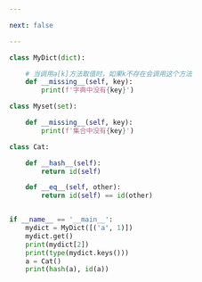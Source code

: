 ```yaml
---

next: false

---
```




<BlogInfo id="848" title="1.missing" author="白日梦想猿" pv=0 read_times=0 pre_cost_time="0分24秒" category="字典和集合" tag_list="['字典和集合']" create_time="2022.02.15 15:24:27" update_time="2022.09.04 16:44:42" />

```python
class MyDict(dict):

    # 当调用a[k]方法取值时，如果k不存在会调用这个方法
    def __missing__(self, key):
        print(f'字典中没有{key}')

class Myset(set):

    def __missing__(self, key):
        print(f'集合中没有{key}')

class Cat:

    def __hash__(self):
        return id(self)

    def __eq__(self, other):
        return id(self) == id(other)


if __name__ == '__main__':
    mydict = MyDict([('a', 1)])
    mydict.get()
    print(mydict[2])
    print(type(mydict.keys()))
    a = Cat()
    print(hash(a), id(a))
```



<ActionBox />
